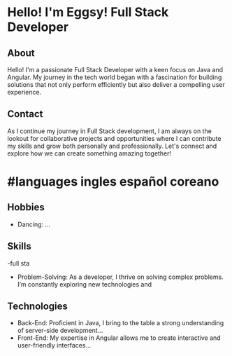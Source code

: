 # Hello! I'm Eggsy! Full Stack Developer

## About

Hello! I'm a passionate Full Stack Developer with a keen focus on Java and Angular. My journey in the tech world began with a fascination for building solutions that not only perform efficiently but also deliver a compelling user experience.

## Contact

As I continue my journey in Full Stack development, I am always on the lookout for collaborative projects and opportunities where I can contribute my skills and grow both personally and professionally. Let's connect and explore how we can create something amazing together!

#languages
ingles
español
coreano
=======

## Hobbies

- Dancing: ...


## Skills
-full sta
- Problem-Solving: As a developer, I thrive on solving complex problems. I’m constantly exploring new technologies and

## Technologies

- Back-End: Proficient in Java, I bring to the table a strong understanding of server-side development...
- Front-End: My expertise in Angular allows me to create interactive and user-friendly interfaces...

